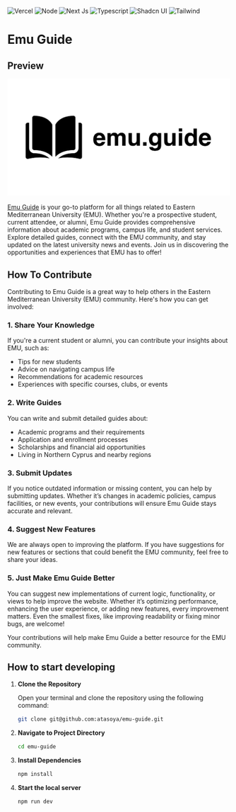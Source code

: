 ![Vercel](https://img.shields.io/badge/Vercel-000000?style=for-the-badge&logo=vercel&logoColor=white)
![Node](https://img.shields.io/badge/Node%20js-339933?style=for-the-badge&logo=nodedotjs&logoColor=white)
![Next Js](https://img.shields.io/badge/next%20js-000000?style=for-the-badge&logo=nextdotjs&logoColor=white)
![Typescript](https://img.shields.io/badge/TypeScript-007ACC?style=for-the-badge&logo=typescript&logoColor=white)
![Shadcn UI](https://img.shields.io/badge/shadcn%2Fui-000000?style=for-the-badge&logo=shadcnui&logoColor=white)
![Tailwind](https://img.shields.io/badge/Tailwind_CSS-38B2AC?style=for-the-badge&logo=tailwind-css&logoColor=white)

# Emu Guide

## Preview

<p align="center">
    <img src="https://github.com/atasoya/emu-guide/blob/main/src/app/opengraph-image.png" alt="Banner" />
</p>

[Emu Guide](https://www.emu.guide/) is your go-to platform for all things related to Eastern Mediterranean University (EMU). Whether you're a prospective student, current attendee, or alumni, Emu Guide provides comprehensive information about academic programs, campus life, and student services. Explore detailed guides, connect with the EMU community, and stay updated on the latest university news and events. Join us in discovering the opportunities and experiences that EMU has to offer!

## How To Contribute

Contributing to Emu Guide is a great way to help others in the Eastern Mediterranean University (EMU) community. Here's how you can get involved:

### 1. **Share Your Knowledge**

If you're a current student or alumni, you can contribute your insights about EMU, such as:

- Tips for new students
- Advice on navigating campus life
- Recommendations for academic resources
- Experiences with specific courses, clubs, or events

### 2. **Write Guides**

You can write and submit detailed guides about:

- Academic programs and their requirements
- Application and enrollment processes
- Scholarships and financial aid opportunities
- Living in Northern Cyprus and nearby regions

### 3. **Submit Updates**

If you notice outdated information or missing content, you can help by submitting updates. Whether it’s changes in academic policies, campus facilities, or new events, your contributions will ensure Emu Guide stays accurate and relevant.

### 4. **Suggest New Features**

We are always open to improving the platform. If you have suggestions for new features or sections that could benefit the EMU community, feel free to share your ideas.

### 5. **Just Make Emu Guide Better**

You can suggest new implementations of current logic, functionality, or views to help improve the website. Whether it’s optimizing performance, enhancing the user experience, or adding new features, every improvement matters. Even the smallest fixes, like improving readability or fixing minor bugs, are welcome!

Your contributions will help make Emu Guide a better resource for the EMU community.

## How to start developing

1. **Clone the Repository**

   Open your terminal and clone the repository using the following command:

   ```bash
   git clone git@github.com:atasoya/emu-guide.git
   ```

2. **Navigate to Project Directory**
   ```bash
   cd emu-guide
   ```
3. **Install Dependencies**
   ```bash
   npm install
   ```
4. **Start the local server**
   ```bash
   npm run dev
   ```
